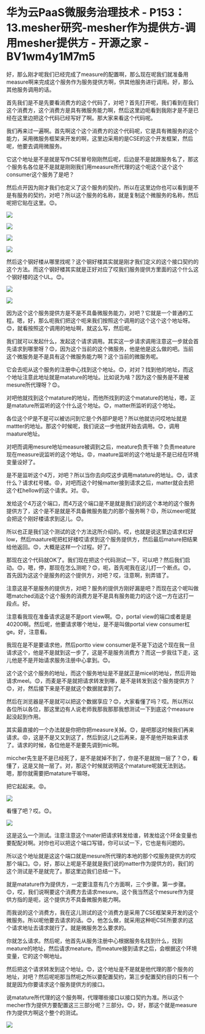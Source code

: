 # 华为云PaaS微服务治理技术 - P153：13.mesher研究-mesher作为提供方-调用mesher提供方 - 开源之家 - BV1wm4y1M7m5

好，那么刚才呢我们已经完成了measure的配置啊，那么现在呢我们就准备用measure啊来完成这个服务作为服务提供方啊，供其他服务进行调用。好，那么其他服务调用的话。

首先我们是不是先要看消费方的这个代码了，对吧？首先打开呢，我们看到在我们这个消费方，这个消费方是具有微服务能力啊，然后这里边呃看到我刚才是不是已经在这里边把这个代码已经写好了啊。那大家来看这个代码呢。

我们再来过一遍啊。首先啊这个这个消费方的这个代码呢，它是具有微服务的这个能力，采用微服务框架来开发的啊，这里边采用的是CSE的这个开发框架，然后呢，他要去调用微服务。

它这个地址是不是就是写作CSE冒号刚刚然后呢，后边是不是就跟服务名了，那这个服务名各位是不是就是刚刚我们用measure所代理的这个呃这个这个这个consumer这个服务了是吧？

然后点开因为刚才我们也定义了这个服务的契约，所以在这里边你也可以看到是不是有服务的契约，对吧？所以这个服务的名称，就是复制这个微服务的名称，然后呢把它贴在这里。😊。



![](img/ff29b00430ec7226ff39edf5d39ee181_1.png)

![](img/ff29b00430ec7226ff39edf5d39ee181_2.png)

![](img/ff29b00430ec7226ff39edf5d39ee181_3.png)

![](img/ff29b00430ec7226ff39edf5d39ee181_4.png)

然后这个钢好楼从哪里找呢？这个钢好楼其实就是刚才我们定义的这个接口契约的这个方法。而这个钢好楼其实就是正好对应了哎我们服务提供方里面的这个什么这个钢好楼的这个UL。😊。



![](img/ff29b00430ec7226ff39edf5d39ee181_6.png)

![](img/ff29b00430ec7226ff39edf5d39ee181_7.png)

因为这个这个服务提供方是不是不具备微服务能力，对吧？它就是一个普通的工程。嗯，好，那么呃我们把这个呃来我们按照这个调用的这个这个这个地址呀。😊，就看按照这个调用的地址啊，就这么写，然后呢。

我们就可以发起什么，发起这个请求调用。其实这一步请求调用注意这一步就会首先请求到哪里呀？😊，因为这个当前的这个微服务，他是他是这么做的吧。当前这个微服务是不是具有这个微服务能力啊？这个当前的微服务呢。

它会去呃从这个服务的注册中心找到这个地址。😊，对对？找到他的地址，而这个地址注意此地址就是matature的地址。比如说为啥？因为这个服务是不是被mesure所代理呀？😊。

对吧他就找到这个matature的地址，而他所找到的这个matature的地址，嗯，正是matature所监听的这个什么这个地址。😊，matter所监听的这个地址。

各位这个IP是不是可以被访问到它是个外部IP是吧？所以他就访问哎地址就是mattter的地址。那这个时候呢，我们说这一步他就开始去调用。😊，调用maature地址。

对吧而调用mesure地址measure被调到之后，meature负责干嘛？负责meature现在measure说监听的这个地址。😡，maature监听的这个地址是不是已经在环境变量设好了。

是不是监听这个4万，对吧？所以当你去向哎这步调用matature的地址。😊，请求什么？请求杠号楼。😡，对吧而这个时候matter接到请求之后，matter就会去把这个杠hellow的这个请求。对。😡。

发给这个4万这个端口，而4万这个端口是不是就是我们说的这个本地的这个服务提供方了，这个是不是就是不具备微服务能力的那个服务啊？😡，所以meer呢就会把这个刚好楼请求到这儿。😊。

所以也正是我们这个测试的这个方法这所介绍的。哎，也就是说这里边请求杠好low，然后maature呢把杠好楼哎请求到这个服务提供方，然后最后mature把结果给他返回。😊，大概是这样一个过程。好了。

那现在这个代码就OK了。我们现在把这个代码测试一下，可以吧？然后我们启动。😊，嗯，停，那现在怎么测呢？😊，呃，首先呢我在这儿打一个断点。😊，首先因为这这个是服务的这个提供方，对吧？哎，注意啊，别弄错了。

注意这是不是服务的提供方，对吧？服务的提供方刚好漏是吧？而现在这个呢叫做嗯matched消这个这个服务的消费方是不是具有服务能力的这个这一方在这打一段点。好。

注意看我现在准备请求这是不是port view啊。😊，portal view的端口或者是是40200啊。然后呢，他要请求哪个地址，是不是叫做portal view consumer杠ge。好，注意看。

我现在是不是要请求他，然后portto view consumer是不是下边这个现在我一旦请求这个，他是不是就到这一步了，这是不是服务消费方？而这一步我往下走，这儿他是不是开始请求服务注册中心拿到。😊。

这个这个这个服务的地址，而这个服务地址是不是就正是micel的地址，然后开始请求meel。😊，而麦是不是就把请求转发到哪，是不是转发到这个服务提供方？😊，对，然后接下来是不是就这个数据就拿到了。

然后在浏览器是不是就可以把这个数据享应？😊，大家看懂了吗？哎。所以所以各位所以各位，那这里边有人说老师我那我那那我想测试一下到底这个measure起没起到作用。

其实最直接的一个办法就是你把你把measure关掉。😊，是吧那这时候我们再来请求。😡，这是不是又又到这了，然后到这儿之后再来，是不是他开始来请求了。请求的时候，各位他是不是要先调到mic啊。

miccher先生是不是已经死了，是不是就掉不到了，你是不是就抛一层了？😊，看懂了，这是又抛一层了。对，那这个时候就说明这个matature呢就无法到达。嗯，那你就需要把matature干嘛呀。

把它起起来。😡。

![](img/ff29b00430ec7226ff39edf5d39ee181_9.png)

看懂了吧？哎。😊。

![](img/ff29b00430ec7226ff39edf5d39ee181_11.png)

这是这么一个测试。注意注意这个mater把请求转发给谁，转发给这个环金变量也要配配对啊。对你也可以把这个端口写错，你可以试一下，它也是有问题的。

所以这个地址就是这这个端口就是mesure所代理的本地的那个哎服务提供方的哎那个端口。😊，好，那以上呢是不是就是我们说的matter作为提供方的，我们的这个测试是不是就完了。那这里边我们总结一下。

就是matature作为提供方，一定要注意有几个方面啊，三个步骤。第一步骤。😊，哎，我们说啊要这个消费方去请求mesure。这个我当然这个mesure作为提供方指的是呃，这个提供方不具备微服务能力啊。

而我说的这个消费方，我在这儿测试的这个消费方是采用了CSE框架来开发的这个微服务。所以呢他要去请求的话。😊，他怎么做，就采用这种呃CSE所要求的这个请求地址去请求就行了。就是微服务怎么要求的。

你就怎么请求。然后呢，他首先从服务注册中心根据服务名找到什么，找到meature的地址，然后请求meature。而meature接到请求之后，会根据这个环境变量，它的这个啊地址。

然后把这个请求转发到这个地址。😊，这个地址是不是就是他代理的那个服务的地址，对吧？然后呢呃那当然呃之所以要配置契约，第三步配置契约目的只有一个就是因为你要请求这个服务提供方的接口。

说matature所代理的这个服务啊，代理哪些接口以接口契约为准。所以这个mecher作为提供方要配置这三三部分呢？三部分。😊，好，那这个就是measure作为提供方啊这个整个的测试。



![](img/ff29b00430ec7226ff39edf5d39ee181_13.png)